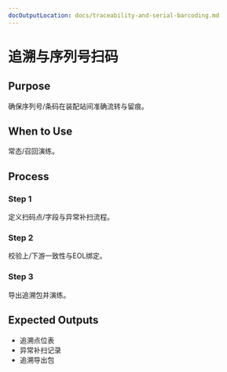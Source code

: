 ```yaml
---
docOutputLocation: docs/traceability-and-serial-barcoding.md
---
```


# 追溯与序列号扫码

## Purpose

确保序列号/条码在装配站间准确流转与留痕。

## When to Use

常态/召回演练。

## Process

### Step 1

定义扫码点/字段与异常补扫流程。

### Step 2

校验上/下游一致性与EOL绑定。

### Step 3

导出追溯包并演练。

## Expected Outputs

- 追溯点位表
- 异常补扫记录
- 追溯导出包
